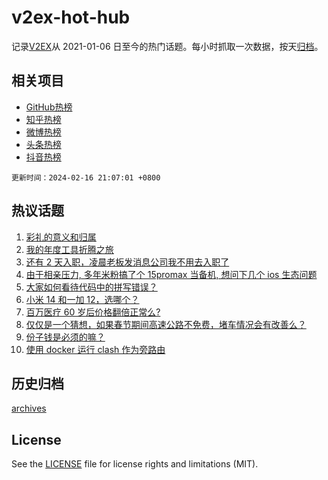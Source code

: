 # v2ex-hot-hub

 记录[V2EX](https://www.v2ex.com/)从 2021-01-06 日至今的热门话题。每小时抓取一次数据，按天[归档](archives)。
 
 ## 相关项目

- [GitHub热榜](https://github.com/lonnyzhang423/github-hot-hub)
- [知乎热榜](https://github.com/lonnyzhang423/zhihu-hot-hub)
- [微博热榜](https://github.com/lonnyzhang423/weibo-hot-hub)
- [头条热榜](https://github.com/lonnyzhang423/toutiao-hot-hub)
- [抖音热榜](https://github.com/lonnyzhang423/douyin-hot-hub)


 `更新时间：2024-02-16 21:07:01 +0800`

## 热议话题

1. [彩礼的意义和归属](https://www.v2ex.com/t/1015780)
1. [我的年度工具折腾之旅](https://www.v2ex.com/t/1015804)
1. [还有 2 天入职，凌晨老板发消息公司我不用去入职了](https://www.v2ex.com/t/1015805)
1. [由于相亲压力, 多年米粉搞了个 15promax 当备机, 想问下几个 ios 生态问题](https://www.v2ex.com/t/1015873)
1. [大家如何看待代码中的拼写错误？](https://www.v2ex.com/t/1015793)
1. [小米 14 和一加 12，选哪个？](https://www.v2ex.com/t/1015854)
1. [百万医疗 60 岁后价格翻倍正常么?](https://www.v2ex.com/t/1015784)
1. [仅仅是一个猜想，如果春节期间高速公路不免费，堵车情况会有改善么？](https://www.v2ex.com/t/1015800)
1. [份子钱是必须的嘛？](https://www.v2ex.com/t/1015812)
1. [使用 docker 运行 clash 作为旁路由](https://www.v2ex.com/t/1015815)

## 历史归档

[archives](archives)

## License

See the [LICENSE](LICENSE) file for license rights and limitations (MIT).
